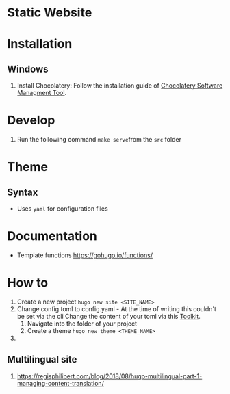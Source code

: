 # Static Website

# Installation
## Windows
1. Install Chocolatery: Follow the installation guide of [Chocolatery Software Managment Tool](https://chocolatey.org/install). 

# Develop
1. Run the following command `make serve`from the `src` folder

# Theme
## Syntax
* Uses `yaml` for configuration files

# Documentation
* Template functions https://gohugo.io/functions/

# How to
1. Create a new project
`hugo new site <SITE_NAME>`
1. Change config.toml to config.yaml - At the time of writing this couldn't be set via the cli
 Change the content of your toml via this [Toolkit](https://toolkit.site/format.html).
    1. Navigate into the folder of your project
    1. Create a theme `hugo new theme <THEME_NAME>`
1. 

## Multilingual site
1. https://regisphilibert.com/blog/2018/08/hugo-multilingual-part-1-managing-content-translation/